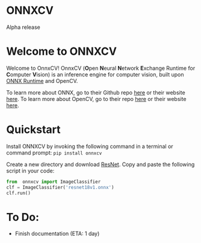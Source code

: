 # ONNXCV
Alpha release

# Welcome to ONNXCV
Welcome to OnnxCV! OnnxCV (**O**pen **N**eural **N**etwork **E**xchange Runtime for **C**omputer **V**ision) is an inference engine for computer vision, built upon [ONNX Runtime](https://github.com/Microsoft/onnxruntime) and OpenCV.

To learn more about ONNX, go to their Github repo [here](https://github.com/onnx/onnx) or their website [here](https://onnx.ai/).
To learn more about OpenCV, go to their repo [here](https://github.com/opencv/opencv) or their website [here](https://opencv.org/).

# Quickstart
Install ONNXCV by invoking the following command in a terminal or command prompt:
`pip install onnxcv`

Create a new directory and download [ResNet](https://s3.amazonaws.com/onnx-model-zoo/resnet/resnet18v1/resnet18v1.onnx).
Copy and paste the following script in your code:

```python
from  onnxcv import ImageClassifier
clf = ImageClassifier('resnet18v1.onnx')
clf.run()
```

# To Do:
  - Finish documentation (ETA: 1 day)
